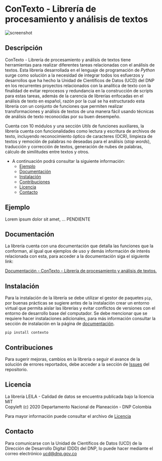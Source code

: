 # ConTexto - Librería de procesamiento y análisis de textos

![screenshot](https://raw.githubusercontent.com/ucd-dnp/contexto/master/docs/_images/contexto.jpg "LEILA")

## Descripción

ConTexto - Librería de procesamiento y análisis de textos tiene herramientas para realizar diferentes tareas relacionadas con el análisis de textos. Esta librería desarrollada en el lenguaje de programación de <em>Python</em> surge como solución a la necesidad de integrar todos los esfuerzos y desarrollos que ha hecho la Unidad de Científicos de Datos (UCD) del DNP en los recurrentes proyectos relacionados con la analítica de texto con la finalidad de evitar reprocesos y redundancia en la construcción de scripts para estas tareas, además de la carencia de librerías enfocadas en el análisis de texto en español, razón por la cual se ha estructurado esta librería con un conjunto de funciones que permiten realizar transformaciones y análisis de textos de una manera fácil usando técnicas de análisis de texto reconocidas por su buen desempeño.

Cuenta con 10 módulos y una sección <em>Utils</em> de funciones auxiliares, la librería cuenta con funcionalidades como lectura y escritura de archivos de texto, incluyendo reconocimiento óptico de caracteres (OCR), limpieza de textos y remoción de palabras no deseadas para el análisis (*stop words*), traducción y corrección de textos, generación de nubes de palabras, cálculo de similitudes entre textos y otros.

- A continuación podrá consultar la siguiente información:
  - [Ejemplo](#ejemplo)
  - [Documentación](#documentaci%C3%B3n)  
  - [Instalación](#instalaci%C3%B3n)
  - [Contribuciones](#contribuciones)
  - [Licencia](#licencia)
  - [Contacto](#contacto)

## Ejemplo

Lorem ipsum dolor sit amet, ... PENDIENTE

## Documentación

La librería cuenta con una documentación que detalla las funciones que la conforman, al igual que ejemplos de uso y demás información de interés relacionada con esta, para acceder a la documentación siga el siguiente link:

[Documentación - ConTexto - Librería de procesamiento y análisis de textos.](https://ucd-dnp.github.io/contexto/)

## Instalación

Para la instalación de la librería se debe utilizar el gestor de paquetes ``pip``, por buenas prácticas se sugiere antes de la instalación crear un entorno virtual que permita aislar las librerías y evitar conflictos de versiones con el entorno de desarrollo base del computador. Se debe mencionar que se requiere hacer instalaciones adicionales, para más información consultar la sección de instalación en la página de [documentación](https://ucd-dnp.github.io/contexto/instalacion.html).

```
pip install contexto
```

## Contribuciones

Para sugerir mejoras, cambios en la librería o seguir el avance de la solución de errores reportados, debe acceder a la sección de [Issues](https://github.com/ucd-dnp/contexto/issues) del repositorio.

## Licencia

La librería LEILA - Calidad de datos se encuentra publicada bajo la licencia MIT <br />
Copyleft (c) 2020 Departamento Nacional de Planeación - DNP Colombia

Para mayor información puede consultar el archivo de [Licencia](https://github.com/ucd-dnp/contexto/blob/master/LICENSE)

## Contacto

Para comunicarse con la Unidad de Científicos de Datos (UCD) de la Dirección de Desarrollo Digital (DDD) del DNP, lo puede hacer mediante el correo electrónico ucd@dnp.gov.co
